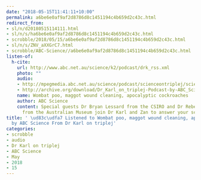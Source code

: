 ```yaml
---
date: "2018-05-15T11:41:11+10:00"
permalink: a6be6e0af9af2d8786d8c1451194c4b659d2c43c.html
redirect_from:
- sl/n/d20180515114111.html
- sl/n/s/ha6be6e0af9af2d8786d8c1451194c4b659d2c43c.html
- scrobble/2018/05/15/a6be6e0af9af2d8786d8c1451194c4b659d2c43c.html
- sl/n/s/ZNV_aXXGrC7.html
- scrobble/ABC-Science//a6be6e0af9af2d8786d8c1451194c4b659d2c43c.html
listen-of:
  h-cite:
    url: http://www.abc.net.au/science/k2/podcast/drk_rss.xml
    photo: ""
    audio:
    - http://mpegmedia.abc.net.au/science/podcast/scienceontriplej/scienceontriplej20170817.mp3
    - http://archive.org/download/Dr_Karl_on_triplej-Podcast-by-ABC_Science/Wombat_poo_maggot_wound_cleaning_apocalyptic_cockroaches.mp3
    name: Wombat poo, maggot wound cleaning, apocalyptic cockroaches
    author: ABC Science
    content: Special guests Dr Bryan Lessard from the CSIRO and Dr Rebecca Johnson
      from the Australian Museum join Dr Karl and Zan to answer your science questions.
title: ' \ud83c\udfa7 Listened to Wombat poo, maggot wound cleaning, apocalyptic cockroaches
  by ABC Science From Dr Karl on triplej'
categories:
- scrobble
- audio
- Dr Karl on triplej
- ABC Science
- May
- 2018
- 15
---
```

